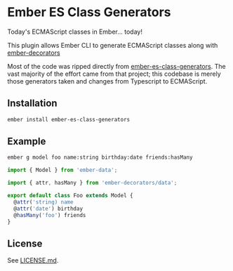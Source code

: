 Ember ES Class Generators
=========================

Today's ECMAScript classes in Ember... today!

This plugin allows Ember CLI to generate ECMAScript classes along with [ember-decorators](https://github.com/ember-decorators/ember-decorators)

Most of the code was ripped directly from [ember-es-class-generators](https://github.com/typed-ember/ember-es-class-generators).  The vast majority of the effort came from that project; this codebase is merely those generators taken and changes from Typescript to ECMAScript.

## Installation

```sh
ember install ember-es-class-generators
```

## Example

```sh
ember g model foo name:string birthday:date friends:hasMany
```

```javascript
import { Model } from 'ember-data';

import { attr, hasMany } from 'ember-decorators/data';

export default class Foo extends Model {
  @attr('string) name
  @attr('date') birthday
  @hasMany('foo') friends
}
```

## License

See [LICENSE.md](LICENSE.md).